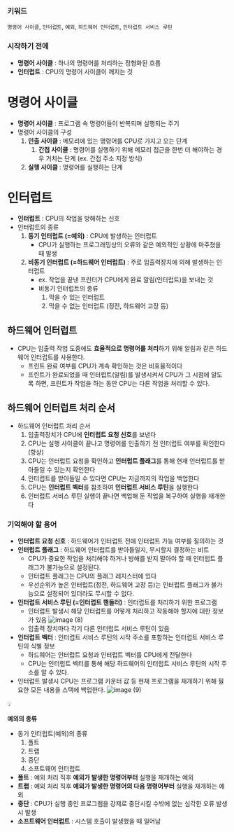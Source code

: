 ### 키워드

`명령어 사이클`, `인터럽트`, `예외`, `하드웨어 인터럽트`, `인터럽트 서비스 루틴`

### 시작하기 전에

- **명령어 사이클** : 하나의 명령어를 처리하는 정형화된 흐름
- **인터럽트** : CPU의 명령어 사이클이 깨지는 것

# 명령어 사이클

- **명령어 사이클** : 프로그램 속 명령어들이 반복되며 실행되는 주기
- 명령어 사이클의 구성
  1. **인출 사이클** : 메모리에 있는 명령어를 CPU로 가지고 오는 단계
     1. **간접 사이클** : 명령어를 실행하기 위해 메모리 접근을 한번 더 해야하는 경우 거치는 단계 (ex. 간접 주소 지정 방식)
  2. **실행 사이클** : 명령어를 실행하는 단계

# 인터럽트

- **인터럽트** : CPU의 작업을 방해하는 신호
- 인터럽트의 종류
  1. **동기 인터럽트 (=예외)** : CPU에 발생하는 인터럽트
     - CPU가 실행하는 프로그래밍상의 오류와 같은 예외적인 상황에 마주쳤을 때 발생
  2. **비동기 인터럽트 (=하드웨어 인터럽트)** : 주로 입출력장치에 의해 발생하는 인터럽트
     - ex. 작업을 끝낸 프린터가 CPU에게 완료 알림(인터럽트)을 보내는 것
     - 비동기 인터럽트의 종류
       1. 막을 수 있는 인터럽트
       2. 막을 수 없는 인터럽트 (정전, 하드웨어 고장 등)

## 하드웨어 인터럽트

- CPU는 입출력 작업 도중에도 **효율적으로 명령어를 처리**하기 위해 알림과 같은 하드웨어 인터럽트를 사용한다.
  - 프린트 완료 여부를 CPU가 계속 확인하는 것은 비효율적이다
  - 프린트가 완료되었을 때 인터럽트(알림)를 발생시켜서 CPU가 그 시점에 알도록 하면, 프린트가 작업을 하는 동안 CPU는 다른 작업을 처리할 수 있다.

## 하드웨어 인터럽트 처리 순서

- 하드웨어 인터럽트 처리 순서
  1. 입출력장치가 CPU에 **인터럽트 요청 신호**를 보낸다
  2. CPU는 실행 사이클이 끝나고 명령어를 인출하기 전 인터럽트 여부를 확인한다 (항상)
  3. CPU는 인터럽트 요청을 확인하고 **인터럽트 플래그**를 통해 현재 인터럽트를 받아들일 수 있는지 확인한다
  4. 인터럽트를 받아들일 수 있다면 CPU는 지금까지의 작업을 백업한다
  5. CPU는 **인터럽트 벡터**를 참조하여 **인터럽트 서비스 루틴**을 실행한다
  6. 인터럽트 서비스 루틴 실행이 끝나면 백업해 둔 작업을 복구하여 실행을 재개한다

### 기억해야 할 용어

- **인터럽트 요청 신호** : 하드웨어가 인터럽트 전에 인터럽트 가능 여부를 질의하는 것
- **인터럽트 플래그** : 하드웨어 인터럽트를 받아들일지, 무시할지 결정하는 비트
  - CPU가 중요한 작업을 처리해야 하거나 방해를 받지 말아야 할 때 인터럽트 플래그가 불가능으로 설정된다.
  - 인터럽트 플래그는 CPU의 플래그 레지스터에 있다
  - 우선순위가 높은 인터럽트(정전, 하드웨어 고장 등)는 인터럽트 플래그가 불가능으로 설정되어 있더라도 무시할 수 없다.
- **인터럽트 서비스 루틴 (=인터럽트 핸들러)** : 인터럽트를 처리하기 위한 프로그램
  - 인터럽트 발생시 해당 인터럽트를 어떻게 처리하고 작동해야 할지에 대한 정보가 있음
    ![image (8)](https://github.com/user-attachments/assets/5f905176-f5f0-4829-aea1-77600296bd70)
  - 입출력 장치마다 각기 다른 인터럽트 서비스 루틴이 있음
- **인터럽트 벡터** : 인터럽트 서비스 루틴의 시작 주소를 포함하는 인터럽트 서비스 루틴의 식별 정보
  - 하드웨어는 인터럽트 요청과 인터럽트 벡터를 CPU에게 전달한다
  - CPU는 인터럽트 벡터를 통해 해당 하드웨어의 인터럽트 서비스 루틴의 시작 주소를 알 수 있다.
- 인터럽트 발생시 CPU는 프로그램 카운터 값 등 현재 프로그램을 재개하기 위해 필요한 모든 내용을 스택에 백업한다.
  ![image (9)](https://github.com/user-attachments/assets/802fb03f-64e9-498c-bb79-ae96acd7d355)

<aside>
💡

**예외의 종류**

- 동기 인터럽트(예외)의 종류
  1. 폴트
  2. 트랩
  3. 중단
  4. 소프트웨어 인터럽트
- **폴트** : 예외 처리 직후 **예외가 발생한 명령어부터** 실행을 재개하는 예외
- **트랩** : 예외 처리 직후 **예외가 발생한 명령어의 다음 명령어부터** 실행을 재개하는 예외
- **중단** : CPU가 실행 중인 프로그램을 강제로 중단시킬 수밖에 없는 심각한 오류 발생시 발생
- **소프트웨어 인터럽트** : 시스템 호출이 발생했을 때 일어남
</aside>
